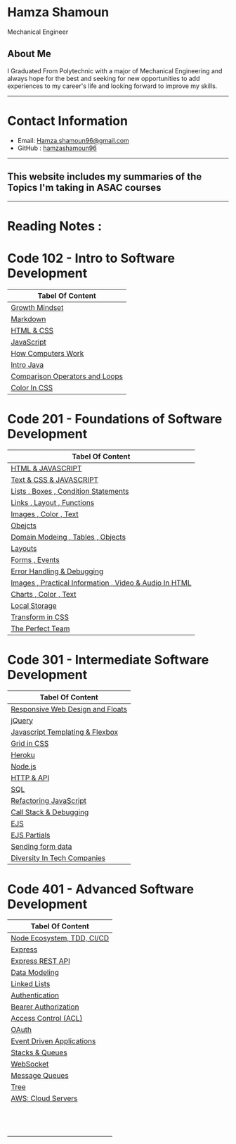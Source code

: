 # Hamza Shamoun
Mechanical Engineer
## About Me
I Graduated From Polytechnic with a major of Mechanical Engineering and always hope for the best and seeking for new opportunities to add experiences to my career's life and looking forward to improve my skills.
<hr>

# Contact Information 
* Email: Hamza.shamoun96@gmail.com
* GitHub : [hamzashamoun96](https://github.com/hamzashamoun96)


<hr>

## This website includes my summaries of the Topics I'm taking in ASAC courses 
<hr>

# Reading Notes :
# Code 102 - Intro to Software Development


|Tabel Of Content|
|----------------|
| [Growth Mindset](https://hamzashamoun96.github.io/Reading-notes/Growth-Mindset)|
| [Markdown](https://hamzashamoun96.github.io/Reading-notes/MarkDown)|
| [HTML & CSS](https://hamzashamoun96.github.io/Reading-notes/Read4)|
| [JavaScript](https://hamzashamoun96.github.io/Reading-notes/JavaScript)|
| [How Computers Work](https://hamzashamoun96.github.io/Reading-notes/HowComputersWork)|
| [Intro Java](https://hamzashamoun96.github.io/Reading-notes/Read7)|
| [Comparison Operators and Loops](https://hamzashamoun96.github.io/Reading-notes/Read8)|
| [Color In CSS](https://hamzashamoun96.github.io/Reading-notes/Read5)|


# Code 201 - Foundations of Software Development


|Tabel Of Content|
|----------------|
|[HTML & JAVASCRIPT](https://hamzashamoun96.github.io/Reading-notes/class-01)|
|[Text & CSS & JAVASCRIPT](https://hamzashamoun96.github.io/Reading-notes/class-02)|
|[Lists , Boxes , Condition Statements](https://hamzashamoun96.github.io/Reading-notes/class-03)|
|[Links , Layout , Functions](https://hamzashamoun96.github.io/Reading-notes/class-04)|
|[Images , Color , Text](https://hamzashamoun96.github.io/Reading-notes/class-05)|
|[Obejcts](https://hamzashamoun96.github.io/Reading-notes/class-06)|
|[Domain Modeing , Tables , Objects](https://hamzashamoun96.github.io/Reading-notes/class-07)|
|[Layouts](https://hamzashamoun96.github.io/Reading-notes/class-08)|
|[Forms , Events](https://hamzashamoun96.github.io/Reading-notes/class-09)|
|[Error Handling & Debugging](https://hamzashamoun96.github.io/Reading-notes/class-10)|
|[Images , Practical Information , Video & Audio In HTML](https://hamzashamoun96.github.io/Reading-notes/class-11)|
|[Charts , Color , Text](https://hamzashamoun96.github.io/Reading-notes/class-12)|
|[Local Storage](https://hamzashamoun96.github.io/Reading-notes/class-13)|
|[Transform in CSS](https://hamzashamoun96.github.io/Reading-notes/class-14a)|
|[The Perfect Team](https://hamzashamoun96.github.io/Reading-notes/class-14b)|



# Code 301 - Intermediate Software Development


|Tabel Of Content|
|----------------|
|[Responsive Web Design and Floats](https://hamzashamoun96.github.io/Reading-notes/301-01)|
|[jQuery](https://hamzashamoun96.github.io/Reading-notes/301-02)|
|[Javascript Templating & Flexbox](https://hamzashamoun96.github.io/Reading-notes/301-03)|
|[Grid in CSS](https://hamzashamoun96.github.io/Reading-notes/301-04)|
|[Heroku](https://hamzashamoun96.github.io/Reading-notes/301-05)|
|[Node.js](https://hamzashamoun96.github.io/Reading-notes/301-06)|
|[HTTP & API](https://hamzashamoun96.github.io/Reading-notes/301-07)|
|[SQL](https://hamzashamoun96.github.io/Reading-notes/301-08)|
|[Refactoring JavaScript](https://hamzashamoun96.github.io/Reading-notes/301-09)|
|[Call Stack & Debugging](https://hamzashamoun96.github.io/Reading-notes/301-10)|
|[EJS](https://hamzashamoun96.github.io/Reading-notes/301-11)|
|[EJS Partials](https://hamzashamoun96.github.io/Reading-notes/301-12)|
|[Sending form data](https://hamzashamoun96.github.io/Reading-notes/301-13)|
|[Diversity In Tech Companies](https://hamzashamoun96.github.io/Reading-notes/301-15)|



# Code 401 - Advanced Software Development


|Tabel Of Content|
|----------------|
|[Node Ecosystem, TDD, CI/CD](https://hamzashamoun96.github.io/Reading-notes/401-01)|
|[Express](https://hamzashamoun96.github.io/Reading-notes/401-02)|
|[Express REST API](https://hamzashamoun96.github.io/Reading-notes/401-03)|
|[Data Modeling](https://hamzashamoun96.github.io/Reading-notes/401-04)|
|[Linked Lists](https://hamzashamoun96.github.io/Reading-notes/401-05)|
|[Authentication](https://hamzashamoun96.github.io/Reading-notes/401-06)|
|[Bearer Authorization](https://hamzashamoun96.github.io/Reading-notes/401-07)|
|[Access Control (ACL)](https://hamzashamoun96.github.io/Reading-notes/401-08)|
|[OAuth](https://hamzashamoun96.github.io/Reading-notes/401-09)|
|[Event Driven Applications](https://hamzashamoun96.github.io/Reading-notes/401-10)|
|[Stacks & Queues](https://hamzashamoun96.github.io/Reading-notes/401-11)|
|[WebSocket](https://hamzashamoun96.github.io/Reading-notes/401-12)|
|[Message Queues](https://hamzashamoun96.github.io/Reading-notes/401-13)|
|[Tree](https://hamzashamoun96.github.io/Reading-notes/401-14)|
|[AWS: Cloud Servers](https://hamzashamoun96.github.io/Reading-notes/401-16)|
|[]()|
|[]()|
|[]()|
|[]()|
|[]()|
|[]()|
|[]()|
|[]()|
|[]()|
|[]()|
|[]()|
|[]()|